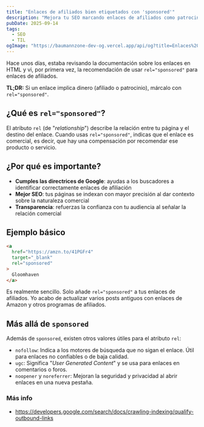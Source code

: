 ```yaml
---
title: "Enlaces de afiliados bien etiquetados con 'sponsored'"
description: "Mejora tu SEO marcando enlaces de afiliados como patrocinados. Google te lo agradecerá."
pubDate: 2025-09-14
tags:
  - SEO
  - TIL
ogImage: "https://baumannzone-dev-og.vercel.app/api/og?title=Enlaces%20de%20afiliados%20bien%20etiquetados%20con%20'sponsored'&tags=SEO,TIL"
---
```


Hace unos días, estaba revisando la documentación sobre los enlaces en HTML y vi, por primera vez, la recomendación de usar `rel="sponsored"` para enlaces de afiliados. 

**TL;DR:** Si un enlace implica dinero (afiliado o patrocinio), márcalo con `rel="sponsored"`.

## ¿Qué es `rel="sponsored"`?

El atributo `rel` (de "_relationship_") describe la relación entre tu página y el destino del enlace. Cuando usas `rel="sponsored"`, indicas que el enlace es comercial, es decir, que hay una compensación por recomendar ese producto o servicio.

## ¿Por qué es importante?

- **Cumples las directrices de Google**: ayudas a los buscadores a identificar correctamente enlaces de afiliación
- **Mejor SEO**: tus páginas se indexan con mayor precisión al dar contexto sobre la naturaleza comercial
- **Transparencia**: refuerzas la confianza con tu audiencia al señalar la relación comercial

## Ejemplo básico

```html
<a
  href="https://amzn.to/41PGFr4"
  target="_blank"
  rel="sponsored"
>
  Gloomhaven
</a>
```

Es realmente sencillo. Solo añade `rel="sponsored"` a tus enlaces de afiliados. Yo acabo de actualizar varios posts antiguos con enlaces de Amazon y otros programas de afiliados.

## Más allá de `sponsored`

Además de `sponsored`, existen otros valores útiles para el atributo `rel`:

- `nofollow`: Indica a los motores de búsqueda que no sigan el enlace. Útil para enlaces no confiables o de baja calidad.
- `ugc`: Significa "_User Generated Content_" y se usa para enlaces en comentarios o foros.
- `noopener` y `noreferrer`: Mejoran la seguridad y privacidad al abrir enlaces en una nueva pestaña.

### Más info
- https://developers.google.com/search/docs/crawling-indexing/qualify-outbound-links

